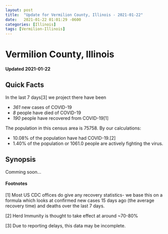 ```yaml
---
layout: post
title:  "Update for Vermilion County, Illinois - 2021-01-22"
date:   2021-01-22 01:01:29 -0600
categories: [Illinois]
tags: [Vermilion-Illinois]
---
```


# Vermilion County, Illinois
#### Updated 2021-01-22

## Quick Facts

In the last 7 days[3] we project there have been
- *361* new cases of COVID-19
- *8* people have died of COVID-19
- *190* people have recovered from COVID-19[1]

The population in this census area is 75758. By our calculations:
- 10.08% of the population have had COVID-19.[2]
- 1.40% of the population or 1061.0 people are actively fighting the virus.

## Synopsis

Comming soon...


#### Footnotes

[1] Most US CDC offices do give any recovery statistics- we base this on a formula which looks at confirmed new cases
15 days ago (the average recovery time) and deaths over the last 7 days.

[2] Herd Immunity is thought to take effect at around ~70-80%

[3] Due to reporting delays, this data may be incomplete.
 
    